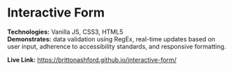 # Interactive Form
**Technologies:** Vanilla JS, CSS3, HTML5  
**Demonstrates:** data validation using RegEx, real-time updates based on user input, adherence to accessibility standards, and responsive formatting.

**Live Link:** https://brittonashford.github.io/interactive-form/
